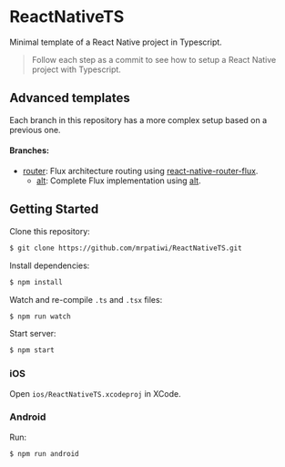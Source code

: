 # ReactNativeTS

Minimal template of a React Native project in Typescript.

> Follow each step as a commit to see how to setup a React Native project with Typescript.

## Advanced templates

Each branch in this repository has a more complex setup based on a previous one.

#### Branches:
* [router](https://github.com/mrpatiwi/ReactNativeTS/tree/router): Flux architecture routing using [react-native-router-flux](https://github.com/aksonov/react-native-router-flux).
  * [alt](https://github.com/mrpatiwi/ReactNativeTS/tree/alt): Complete Flux implementation using [alt](https://github.com/goatslacker/alt).


## Getting Started

Clone this repository:
```sh
$ git clone https://github.com/mrpatiwi/ReactNativeTS.git
```

Install dependencies:
```sh
$ npm install
```

Watch and re-compile `.ts` and `.tsx` files:
```sh
$ npm run watch
```

Start server:
```sh
$ npm start
```

### iOS

Open `ios/ReactNativeTS.xcodeproj` in XCode.

### Android

Run:
```sh
$ npm run android
```
